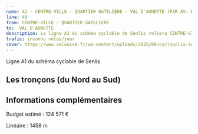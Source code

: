 ```yaml
---
name: A1 - CENTRE-VILLE - QUARTIER GATELIERE - VAL D'AUNETTE (PAR AV. DE CHANTILLY)
line: 40
from: CENTRE-VILLE - QUARTIER GATELIERE
to:  VAL D’AUNETTE 
description: La ligne A1 du schéma cyclable de Senlis reliera CENTRE-VILLE - QUARTIER GATELIERE à VAL D’AUNETTE 
trafic: inconnu vélos/jour
cover: https://www.velooise.fr/wp-content/uploads/2025/08/cyclopolis-Senlis-A1.jpg
---
```

Ligne A1 du schéma cyclable de Senlis
## Les tronçons (du Nord au Sud)

## Informations complémentaires

Budget estimé : 124 571 €

Linéaire : 1458 m

